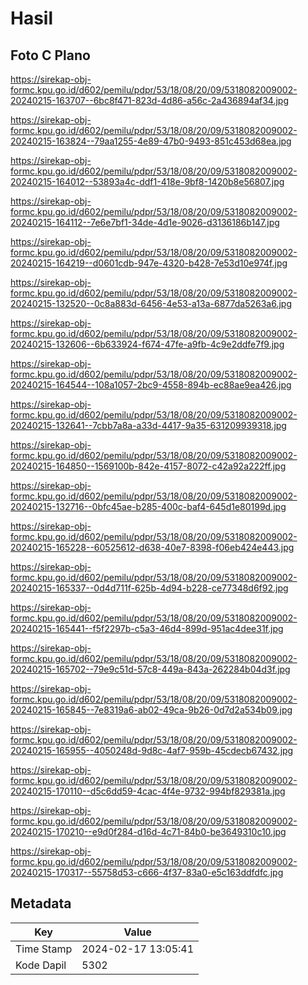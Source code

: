 # Hasil

## Foto C Plano

https://sirekap-obj-formc.kpu.go.id/d602/pemilu/pdpr/53/18/08/20/09/5318082009002-20240215-163707--6bc8f471-823d-4d86-a56c-2a436894af34.jpg

https://sirekap-obj-formc.kpu.go.id/d602/pemilu/pdpr/53/18/08/20/09/5318082009002-20240215-163824--79aa1255-4e89-47b0-9493-851c453d68ea.jpg

https://sirekap-obj-formc.kpu.go.id/d602/pemilu/pdpr/53/18/08/20/09/5318082009002-20240215-164012--53893a4c-ddf1-418e-9bf8-1420b8e56807.jpg

https://sirekap-obj-formc.kpu.go.id/d602/pemilu/pdpr/53/18/08/20/09/5318082009002-20240215-164112--7e6e7bf1-34de-4d1e-9026-d3136186b147.jpg

https://sirekap-obj-formc.kpu.go.id/d602/pemilu/pdpr/53/18/08/20/09/5318082009002-20240215-164219--d0601cdb-947e-4320-b428-7e53d10e974f.jpg

https://sirekap-obj-formc.kpu.go.id/d602/pemilu/pdpr/53/18/08/20/09/5318082009002-20240215-132520--0c8a883d-6456-4e53-a13a-6877da5263a6.jpg

https://sirekap-obj-formc.kpu.go.id/d602/pemilu/pdpr/53/18/08/20/09/5318082009002-20240215-132606--6b633924-f674-47fe-a9fb-4c9e2ddfe7f9.jpg

https://sirekap-obj-formc.kpu.go.id/d602/pemilu/pdpr/53/18/08/20/09/5318082009002-20240215-164544--108a1057-2bc9-4558-894b-ec88ae9ea426.jpg

https://sirekap-obj-formc.kpu.go.id/d602/pemilu/pdpr/53/18/08/20/09/5318082009002-20240215-132641--7cbb7a8a-a33d-4417-9a35-631209939318.jpg

https://sirekap-obj-formc.kpu.go.id/d602/pemilu/pdpr/53/18/08/20/09/5318082009002-20240215-164850--1569100b-842e-4157-8072-c42a92a222ff.jpg

https://sirekap-obj-formc.kpu.go.id/d602/pemilu/pdpr/53/18/08/20/09/5318082009002-20240215-132716--0bfc45ae-b285-400c-baf4-645d1e80199d.jpg

https://sirekap-obj-formc.kpu.go.id/d602/pemilu/pdpr/53/18/08/20/09/5318082009002-20240215-165228--60525612-d638-40e7-8398-f06eb424e443.jpg

https://sirekap-obj-formc.kpu.go.id/d602/pemilu/pdpr/53/18/08/20/09/5318082009002-20240215-165337--0d4d711f-625b-4d94-b228-ce77348d6f92.jpg

https://sirekap-obj-formc.kpu.go.id/d602/pemilu/pdpr/53/18/08/20/09/5318082009002-20240215-165441--f5f2297b-c5a3-46d4-899d-951ac4dee31f.jpg

https://sirekap-obj-formc.kpu.go.id/d602/pemilu/pdpr/53/18/08/20/09/5318082009002-20240215-165702--79e9c51d-57c8-449a-843a-262284b04d3f.jpg

https://sirekap-obj-formc.kpu.go.id/d602/pemilu/pdpr/53/18/08/20/09/5318082009002-20240215-165845--7e8319a6-ab02-49ca-9b26-0d7d2a534b09.jpg

https://sirekap-obj-formc.kpu.go.id/d602/pemilu/pdpr/53/18/08/20/09/5318082009002-20240215-165955--4050248d-9d8c-4af7-959b-45cdecb67432.jpg

https://sirekap-obj-formc.kpu.go.id/d602/pemilu/pdpr/53/18/08/20/09/5318082009002-20240215-170110--d5c6dd59-4cac-4f4e-9732-994bf829381a.jpg

https://sirekap-obj-formc.kpu.go.id/d602/pemilu/pdpr/53/18/08/20/09/5318082009002-20240215-170210--e9d0f284-d16d-4c71-84b0-be3649310c10.jpg

https://sirekap-obj-formc.kpu.go.id/d602/pemilu/pdpr/53/18/08/20/09/5318082009002-20240215-170317--55758d53-c666-4f37-83a0-e5c163ddfdfc.jpg


## Metadata

| Key        | Value               |
| ---------- | ------------------- |
| Time Stamp | 2024-02-17 13:05:41 |
| Kode Dapil | 5302                |



